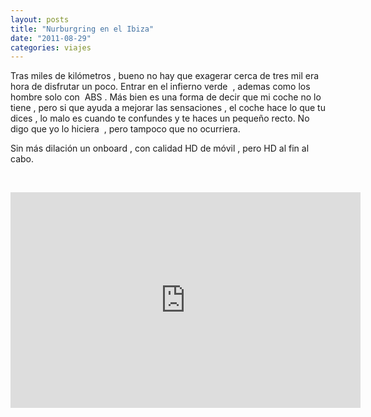 ```yaml
---
layout: posts
title: "Nurburgring en el Ibiza"
date: "2011-08-29"
categories: viajes
---
```


Tras miles de kilómetros , bueno no hay que exagerar cerca de tres mil era hora de disfrutar un poco. Entrar en el infierno verde  , ademas como los hombre solo con  ABS . Más bien es una forma de decir que mi coche no lo tiene , pero si que ayuda a mejorar las sensaciones , el coche hace lo que tu dices , lo malo es cuando te confundes y te haces un pequeño recto. No digo que yo lo hiciera  , pero tampoco que no ocurriera.

Sin más dilación un onboard , con calidad HD de móvil , pero HD al fin al cabo.

  

<iframe width="560" height="345" src="https://www.youtube.com/embed/VM184IOZ6J0" frameborder="0" allowfullscreen></iframe>
